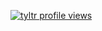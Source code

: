 [![tyltr profile views](https://u8views.com/api/v1/github/profiles/31768692/views/day-week-month-total-count.svg)](https://u8views.com/github/tylitianrui)